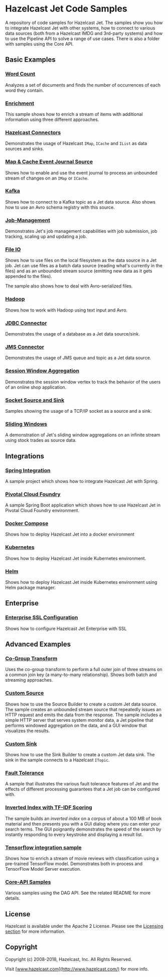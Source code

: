# Hazelcast Jet Code Samples

A repository of code samples for Hazelcast Jet. The samples show you how
to integrate Hazelcast Jet with other systems, how to connect to various
data sources (both from a Hazelcast IMDG and 3rd-party systems) and how
to use the Pipeline API to solve a range of use cases. There is also a
folder with samples using the Core API.

## Basic Examples

### [Word Count](wordcount/src/main/java)

Analyzes a set of documents and finds the number of occurrences
of each word they contain.

### [Enrichment](enrichment/src/main/java)

This sample shows how to enrich a stream of items with additional
information using three different approaches.

### [Hazelcast Connectors](hazelcast-connectors/src/main/java)

Demonstrates the usage of Hazelcast `IMap`, `ICache` and `IList` as data
sources and sinks.

### [Map & Cache Event Journal Source](event-journal/src/main/java)

Shows how to enable and use the event journal to process an unbounded
stream of changes on an `IMap` or `ICache`.

### [Kafka](kafka/src/main/java)

Shows how to connect to a Kafka topic as a Jet data source. Also shows
how to use an Avro schema registry with this source.

### [Job-Management](job-management/src/main/java)

Demonstrates Jet's job management capabilities with job submission,
job tracking, scaling up and updating a job.

### [File IO](file-io/src/main/java)

Shows how to use files on the local filesystem as the data source in
a Jet job. Jet can use files as a batch data source (reading what's
currently in the files) and as an unbounded stream source (emitting
new data as it gets appended to the files).

The sample also shows how to deal with Avro-serialized files.

### [Hadoop](hadoop/src/main/java)

Shows how to work with Hadoop using text input and Avro.

### [JDBC Connector](jdbc/src/main/java)

Demonstrates the usage of a database as a Jet data source/sink.

### [JMS Connector](jms/src/main/java)

Demonstrates the usage of JMS queue and topic as a Jet data source.

### [Session Window Aggregation](session-windows/src/main/java)

Demonstrates the session window vertex to track the behavior of the
users of an online shop application.

### [Socket Source and Sink](sockets/src/main/java)

Samples showing the usage of a TCP/IP socket as a source and a sink.

### [Sliding Windows](sliding-windows/src/main/java)

A demonstration of Jet's sliding window aggregations on an infinite
stream using stock trades as source data.

## Integrations

### [Spring Integration](integration/spring)

A sample project which shows how to integrate Hazelcast Jet with Spring.

### [Pivotal Cloud Foundry](integration/pcf)

A sample Spring Boot application which
shows how to use Hazelcast Jet in Pivotal Cloud Foundry environment.

### [Docker Compose](integration/docker-compose)

Shows how to deploy Hazelcast Jet into a docker environment

### [Kubernetes](integration/kubernetes)

Shows how to deploy Hazelcast Jet inside Kubernetes environment. 

### [Helm](integration/kubernetes/helm)

Shows how to deploy Hazelcast Jet inside Kubernetes environment using Helm 
package manager. 

## Enterprise

### [Enterprise SSL Configuration](enterprise)

Shows how to configure Hazelcast Jet Enterprise with SSL

## Advanced Examples

### [Co-Group Transform](co-group/src/main/java)

Uses the co-group transform to perform a full outer join of three
streams on a common join key (a many-to-many relationship). Shows
both batch and streaming approaches.

### [Custom Source](source-builder/src/main/java)

Shows how to use the Source Builder to create a custom Jet data source.
The sample creates an unbounded stream source that repeatedly issues an
HTTP request and emits the data from the response. The sample includes
a simple HTTP server that serves system monitor data, a Jet pipeline
that performs windowed aggregation on the data, and a GUI window that
visualizes the results.

### [Custom Sink](sink-builder/src/main/java)

Shows how to use the Sink Builder to create a custom Jet data sink.
The sink in the sample connects to a Hazelcast `ITopic`.

### [Fault Tolerance](fault-tolerance/src/main/java)

A sample that illustrates the various fault tolerance features of Jet
and the effects of different processing guarantees that a Jet job can be
configured with.

### [Inverted Index with TF-IDF Scoring](tf-idf/src/main/java)

The sample builds an _inverted index_ on a corpus of about a 100 MB of
book material and then presents you with a GUI dialog where you can
enter your search terms. The GUI poignantly demonstrates the speed of
the search by instantly responding to every keystroke and displaying a
result list.

### [Tensorflow integration sample](tensorflow)

Shows how to enrich a stream of movie reviews with classification using
a pre-trained TensorFlow model. Demonstrates both in-process and
TensorFlow Model Server execution.

### [Core-API Samples](core-api/README.md)

Various samples using the DAG API. See the related README for more details.

## License

Hazelcast is available under the Apache 2 License. Please see the
[Licensing section](http://docs.hazelcast.org/docs/latest-dev/manual/html-single/index.html#licensing)
for more information.

## Copyright

Copyright (c) 2008-2018, Hazelcast, Inc. All Rights Reserved.

Visit [www.hazelcast.com](http://www.hazelcast.com/) for more info.
